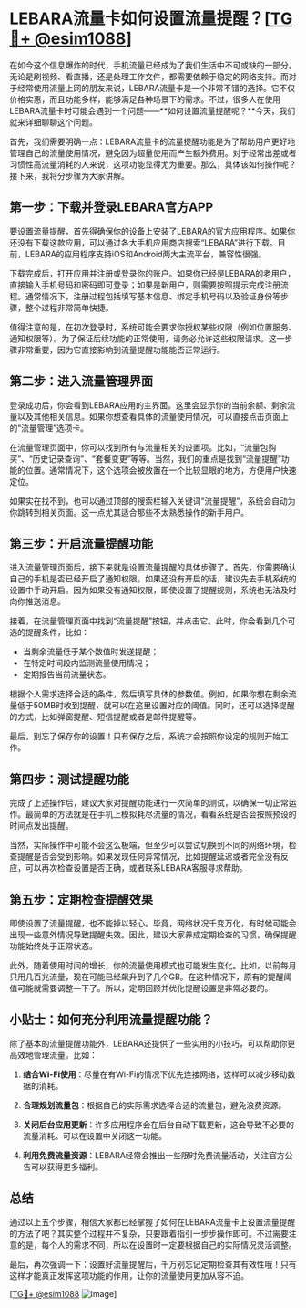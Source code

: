 # LEBARA流量卡如何设置流量提醒？[[TG💪+ @esim1088](https://t.me/s/esim1088)]

在如今这个信息爆炸的时代，手机流量已经成为了我们生活中不可或缺的一部分。无论是刷视频、看直播，还是处理工作文件，都需要依赖于稳定的网络支持。而对于经常使用流量上网的朋友来说，LEBARA流量卡是一个非常不错的选择。它不仅价格实惠，而且功能多样，能够满足各种场景下的需求。不过，很多人在使用LEBARA流量卡时可能会遇到一个问题——**如何设置流量提醒呢？**今天，我们就来详细聊聊这个问题。

首先，我们需要明确一点：LEBARA流量卡的流量提醒功能是为了帮助用户更好地管理自己的流量使用情况，避免因为超量使用而产生额外费用。对于经常出差或者习惯性高流量消耗的人来说，这项功能显得尤为重要。那么，具体该如何操作呢？接下来，我将分步骤为大家讲解。

## **第一步：下载并登录LEBARA官方APP**

要设置流量提醒，首先得确保你的设备上安装了LEBARA的官方应用程序。如果你还没有下载这款应用，可以通过各大手机应用商店搜索“LEBARA”进行下载。目前，LEBARA的应用程序支持iOS和Android两大主流平台，兼容性很强。

下载完成后，打开应用并注册或登录你的账户。如果你已经是LEBARA的老用户，直接输入手机号码和密码即可登录；如果是新用户，则需要按照提示完成注册流程。通常情况下，注册过程包括填写基本信息、绑定手机号码以及验证身份等步骤，整个过程非常简单快捷。

值得注意的是，在初次登录时，系统可能会要求你授权某些权限（例如位置服务、通知权限等）。为了保证后续功能的正常使用，请务必允许这些权限请求。这一步骤非常重要，因为它直接影响到流量提醒功能能否正常运行。

## **第二步：进入流量管理界面**

登录成功后，你会看到LEBARA应用的主界面。这里会显示你的当前余额、剩余流量以及其他相关信息。如果你想查看具体的流量使用情况，可以直接点击页面上的“流量管理”选项卡。

在流量管理页面中，你可以找到所有与流量相关的设置项。比如，“流量包购买”、“历史记录查询”、“套餐变更”等等。当然，我们的重点是找到“流量提醒”功能的位置。通常情况下，这个选项会被放置在一个比较显眼的地方，方便用户快速定位。

如果实在找不到，也可以通过顶部的搜索栏输入关键词“流量提醒”，系统会自动为你跳转到相关页面。这一点尤其适合那些不太熟悉操作的新手用户。

## **第三步：开启流量提醒功能**

进入流量管理页面后，接下来就是设置流量提醒的具体步骤了。首先，你需要确认自己的手机是否已经开启了通知权限。如果还没有开启的话，建议先去手机系统的设置中手动开启。因为如果没有通知权限，即使设置了提醒规则，系统也无法及时向你推送消息。

接着，在流量管理页面中找到“流量提醒”按钮，并点击它。此时，你会看到几个可选的提醒条件，比如：

- 当剩余流量低于某个数值时发送提醒；
- 在特定时间段内监测流量使用情况；
- 定期报告当前流量状态。

根据个人需求选择合适的条件，然后填写具体的参数值。例如，如果你想在剩余流量低于50MB时收到提醒，就可以在这里设置对应的阈值。同时，还可以选择提醒的方式，比如弹窗提醒、短信提醒或者是邮件提醒等。

最后，别忘了保存你的设置！只有保存之后，系统才会按照你设定的规则开始工作。

## **第四步：测试提醒功能**

完成了上述操作后，建议大家对提醒功能进行一次简单的测试，以确保一切正常运作。最简单的方法就是在手机上模拟耗尽流量的情况，看看系统是否会按照预设的时间点发出提醒。

当然，实际操作中可能不会这么极端，但至少可以尝试切换到不同的网络环境，检查提醒是否会受到影响。如果发现任何异常情况，比如提醒延迟或者完全没有反应，可以再次检查设置是否正确，或者联系LEBARA客服寻求帮助。

## **第五步：定期检查提醒效果**

即使设置了流量提醒，也不能掉以轻心。毕竟，网络状况千变万化，有时候可能会出现一些意外情况导致提醒失效。因此，建议大家养成定期检查的习惯，确保提醒功能始终处于正常状态。

此外，随着使用时间的增长，你的流量使用模式也可能发生变化。比如，以前每月只用几百兆流量，现在可能已经飙升到了几个GB。在这种情况下，原有的提醒阈值可能就需要调整一下了。所以，定期回顾并优化提醒设置是非常必要的。

## **小贴士：如何充分利用流量提醒功能？**

除了基本的流量提醒功能外，LEBARA还提供了一些实用的小技巧，可以帮助你更高效地管理流量。比如：

1. **结合Wi-Fi使用**：尽量在有Wi-Fi的情况下优先连接网络，这样可以减少移动数据的消耗。
   
2. **合理规划流量包**：根据自己的实际需求选择合适的流量包，避免浪费资源。
   
3. **关闭后台应用更新**：许多应用程序会在后台自动下载更新，这会导致不必要的流量消耗。可以在设置中关闭这一功能。

4. **利用免费流量资源**：LEBARA经常会推出一些限时免费流量活动，关注官方公告可以获得更多福利。

## **总结**

通过以上五个步骤，相信大家都已经掌握了如何在LEBARA流量卡上设置流量提醒的方法了吧？其实整个过程并不复杂，只要跟着指引一步步操作即可。不过需要注意的是，每个人的需求不同，所以在设置时一定要根据自己的实际情况灵活调整。

最后，再次强调一下：设置好流量提醒后，千万别忘记定期检查其有效性哦！只有这样才能真正发挥这项功能的作用，让你的流量使用更加从容不迫。

[[TG💪+ @esim1088](https://t.me/s/esim1088) ![Image](https://i.postimg.cc/4NQfJmqS/Snipaste-2025-05-13-00-14-12.png)]